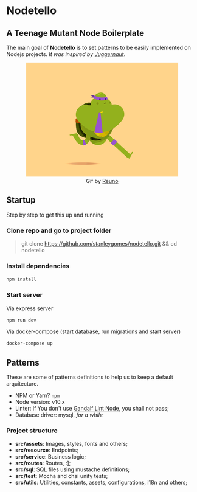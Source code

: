 # Nodetello

## A Teenage Mutant Node Boilerplate

The main goal of **Nodetello** is to set patterns to be easily implemented on Nodejs projects. *It was inspired by [Juggernaut](https://github.com/SoftboxLab/juggernaut)*.

<p align="center">
	<img src="src/assets/images/nodetello.gif" width="400px" />
  <br />
  Gif by <a href="https://dribbble.com/Reuno" target="_blank">Reuno</a>
</p>

## Startup

Step by step to get this up and running

### Clone repo and go to project folder

> git clone https://github.com/stanleygomes/nodetello.git && cd nodetello

### Install dependencies

```bash
npm install
```

### Start server

Via express server

```bash
npm run dev
```

Via docker-compose (start database, run migrations and start server)

```bash
docker-compose up
```

## Patterns

These are some of patterns definitions to help us to keep a default arquitecture.

- NPM or Yarn? `npm`
- Node version: v10.x
- Linter: If You don't use [Gandalf Lint Node](https://github.com/SoftboxLab/gandalf-lint-node), you shall not pass;
- Database driver: mysql, *for a while*

### Project structure

- **src/assets**: Images, styles, fonts and others;
- **src/resource**: Endpoints;
- **src/service**: Business logic;
- **src/routes**: Routes, :];
- **src/sql**: SQL files using mustache definitions;
- **src/test**: Mocha and chai unity tests;
- **src/utils**: Utilities, constants, assets, configurations, i18n and others;

